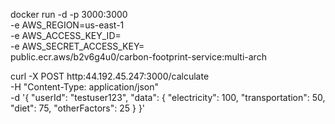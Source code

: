docker run -d -p 3000:3000 \
 -e AWS_REGION=us-east-1 \
 -e AWS_ACCESS_KEY_ID= \
 -e AWS_SECRET_ACCESS_KEY= \
 public.ecr.aws/b2v6g4u0/carbon-footprint-service:multi-arch

curl -X POST http:44.192.45.247:3000/calculate \
-H "Content-Type: application/json" \
-d '{
"userId": "testuser123",
"data": {
"electricity": 100,
"transportation": 50,
"diet": 75,
"otherFactors": 25
}
}'
